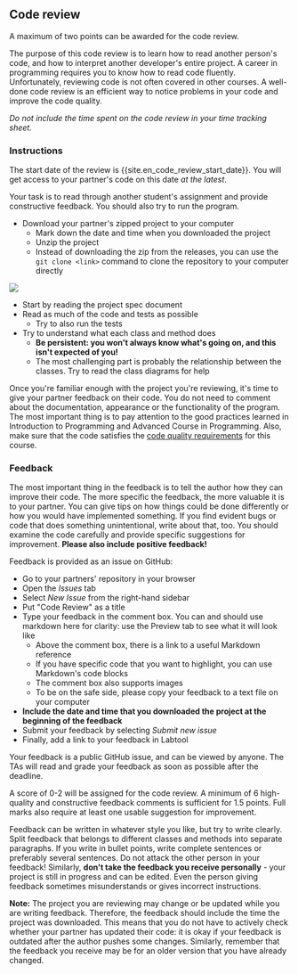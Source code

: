 ## Code review

A maximum of two points can be awarded for the code review.

The purpose of this code review is to learn how to read another person's code, and how to interpret another developer's entire project.
A career in programming requires you to know how to read code fluently.
Unfortunately, reviewing code is not often covered in other courses.
A well-done code review is an efficient way to notice problems in your code and improve the code quality.

_Do not include the time spent on the code review in your time tracking sheet._

### Instructions

The start date of the review is {{site.en_code_review_start_date}}. You will get access to your partner's code on this date _at the latest_.

Your task is to read through another student's assignment and provide constructive feedback. You should also try to run the program.

- Download your partner's zipped project to your computer
  - Mark down the date and time when you downloaded the project
  - Unzip the project
  - Instead of downloading the zip from the releases, you can use the `git clone <link>` command to clone the repository to your computer directly

![](/assets/images/review1.png)

- Start by reading the project spec document
- Read as much of the code and tests as possible
  - Try to also run the tests
- Try to understand what each class and method does
  - **Be persistent: you won't always know what's going on, and this isn't expected of you!**
  - The most challenging part is probably the relationship between the classes. Try to read the class diagrams for help

Once you're familiar enough with the project you're reviewing, it's time to give your partner feedback on their code.
You do not need to comment about the documentation, appearance or the functionality of the program.
The most important thing is to pay attention to the good practices learned in Introduction to Programming and Advanced Course in Programming.
Also, make sure that the code satisfies the [code quality requirements](/en/tasks/quality) for this course.

### Feedback

The most important thing in the feedback is to tell the author how they can improve their code.
The more specific the feedback, the more valuable it is to your partner.
You can give tips on how things could be done differently or how you would have implemented something.
If you find evident bugs or code that does something unintentional, write about that, too.
You should examine the code carefully and provide specific suggestions for improvement.
**Please also include positive feedback!**

Feedback is provided as an issue on GitHub:

- Go to your partners' repository in your browser
- Open the _Issues_ tab
- Select _New Issue_ from the right-hand sidebar
- Put "Code Review" as a title
- Type your feedback in the comment box. You can and should use markdown here for clarity: use the Preview tab to see what it will look like
  - Above the comment box, there is a link to a useful Markdown reference
  - If you have specific code that you want to highlight, you can use Markdown's code blocks
  - The comment box also supports images
  - To be on the safe side, please copy your feedback to a text file on your computer
- **Include the date and time that you downloaded the project at the beginning of the feedback**
- Submit your feedback by selecting _Submit new issue_
- Finally, add a link to your feedback in Labtool

Your feedback is a public GitHub issue, and can be viewed by anyone. The TAs will read and grade your feedback as soon as possible after the deadline.

A score of 0-2 will be assigned for the code review.
A minimum of 6 high-quality and constructive feedback comments is sufficient for 1.5 points.
Full marks also require at least one usable suggestion for improvement.

Feedback can be written in whatever style you like, but try to write clearly.
Split feedback that belongs to different classes and methods into separate paragraphs.
If you write in bullet points, write complete sentences or preferably several sentences.
Do not attack the other person in your feedback!
Similarly, **don't take the feedback you receive personally** - your project is still in progress and can be edited.
Even the person giving feedback sometimes misunderstands or gives incorrect instructions.

**Note:** The project you are reviewing may change or be updated while you are writing feedback.
Therefore, the feedback should include the time the project was downloaded.
This means that you do not have to actively check whether your partner has updated their code: it is okay if your feedback is outdated after the author pushes some changes.
Similarly, remember that the feedback you receive may be for an older version that you have already changed.
